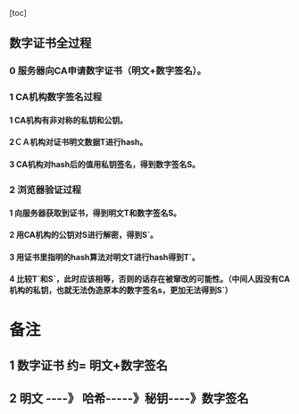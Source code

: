 [toc]

## 数字证书全过程

### 0  服务器向CA申请数字证书（明文+数字签名）。

### 1 CA机构数字签名过程

#### 1 CA机构有非对称的私钥和公钥。

#### 2ＣＡ机构对证书明文数据T进行hash。

#### 3 CA机构对hash后的值用私钥签名，得到数字签名S。

### 2 浏览器验证过程

#### 1  向服务器获取到证书，得到明文T和数字签名S。

#### 2 用CA机构的公钥对S进行解密，得到S`。

#### 3 用证书里指明的hash算法对明文T进行hash得到T`。

#### 4 比较T\`和S\`，此时应该相等，否则的话存在被窜改的可能性。（中间人因没有CA机构的私钥，也就无法伪造原本的数字签名s，更加无法得到S`）

# 备注

## 1 数字证书 约= 明文+数字签名

## 2  明文  ----》 哈希-----》秘钥----》数字签名


